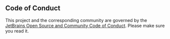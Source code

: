 ## Code of Conduct

This project and the corresponding community are governed by the [JetBrains Open Source and Community Code of Conduct](https://github.com/jetbrains#code-of-conduct).
Please make sure you read it. 